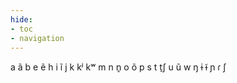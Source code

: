 ```yaml
---
hide:
- toc
- navigation
---
```

a
ã
b
e
ẽ
h
i
ĩ
j
k
kʲ
kʷ
m
n
n̥
o
õ
p
s
t
t̠ʃ
u
ũ
w
ŋ
ɨ
ɨ̃
ɲ
ɾ
ʃ
